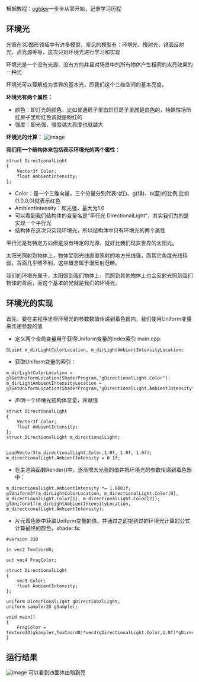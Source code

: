 根据教程：[ogldev](http://ogldev.atspace.co.uk/index.html)一步步从零开始，记录学习历程

## 环境光
光照在3D图形领域中有许多模型，常见的模型有：环境光、慢射光、镜面反射光、点光源等等，这次只对环境光进行学习和实现

环境光是一个没有光源、没有方向并且对场景中的所有物体产生相同的点亮效果的一种光

环境光可以理解成为世界的基本光，即我们这个三维空间的基本亮度。

**环境光有两个属性：**
- 颜色：即灯光的颜色，比如普通房子里白炽灯房子里就是白色的，特殊性场所红房子里粉红色调就是粉红的
- 强度：即光强，强度越大亮度也就越大

**环境光的计算：**
![image](https://github.com/zach0zhang/OpenGL_Learning/blob/master/Ambient_Lighting/image/1.png)


**我们用一个结构体来包括表示环境光的两个属性：**
```
struct DirectionalLight
{
	Vector3f Color;
	float AmbientIntensity;
};
```
- Color：是一个三维向量，三个分量分别代表r(红)、g(绿)、b(蓝)的比例,比如(1.0,0,0)就表示红色
- AmbientIntensity：即光强，最大为1.0
- 可以看到我们结构体的变量名是“平行光 DirectionalLight”，其实我们为的是实现一个平行光
- 结构体在这次只实现环境光，所以结构体中只有环境光的两个属性

平行光是有特定方向但是没有特定的光源，就好比我们现实世界的太阳光。

太阳光照射到物体上，物体受到光线直直照射的地方光线强，而其它角度光线较弱，背面几乎照不到，这些概念属于漫反射范畴。

我们的环境光属于，太阳照到我们物体上，而照到其他物体上也会反射光照到我们物体的背面，而这个基本的光就是我们的环境光。

## 环境光的实现
首先，要在主程序里将环境光的参数数值传递到着色器内，我们使用Uniform变量来传递参数的值

- 定义两个全局变量用于获得Uniform变量的index索引 main.cpp:
```
GLuint m_dirLightColorLocation, m_dirLightAmbientIntensityLocation;
```
- 获取Uniform变量的索引：

```
m_dirLightColorLocation = glGetUniformLocation(ShaderProgram,"gDirectionalLight.Color");
m_dirLightAmbientIntensityLocation = glGetUniformLocation(ShaderProgram,"gDirectionalLight.AmbientIntensity");
```
- 声明一个环境光结构体变量，并赋值
```
struct DirectionalLight
{
	Vector3f Color;
	float AmbientIntensity;
};
struct DirectionalLight m_directionalLight;


LoadVector3(m_directionalLight.Color,1.0f, 1.0f, 1.0f);
m_directionalLight.AmbientIntensity = 0.1f;
```
- 在主渲染函数Render()中，逐渐增大光强的值并把环境光的参数传递到着色器中：

```
m_directionalLight.AmbientIntensity *= 1.0001f;
glUniform3f(m_dirLightColorLocation, m_directionalLight.Color[0], m_directionalLight.Color[1], m_directionalLight.Color[2]);
glUniform1f(m_dirLightAmbientIntensityLocation, m_directionalLight.AmbientIntensity);
```
- 片元着色器中获取Uniform变量的值，并通过之前提到过的环境光计算的公式计算最终的颜色，shader.fs:

```
#version 330

in vec2 TexCoord0;

out vec4 FragColor;

struct DirectionalLight
{
    vec3 Color;
    float AmbientIntensity;
};

uniform DirectionalLight gDirectionalLight;
uniform sampler2D gSampler;

void main()
{
	FragColor = texture2D(gSampler,TexCoord0)*vec4(gDirectionalLight.Color,1.0f)*gDirectionalLight.AmbientIntensity;
}
```
## 运行结果
![image](https://github.com/zach0zhang/OpenGL_Learning/blob/master/Ambient_Lighting/image/2.png)
可以看到四面体由暗到亮
